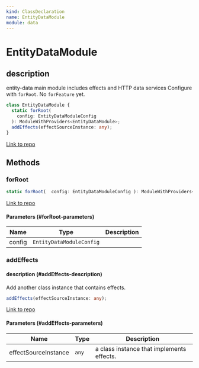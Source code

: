 ```yaml
---
kind: ClassDeclaration
name: EntityDataModule
module: data
---
```


# EntityDataModule

## description

entity-data main module includes effects and HTTP data services
Configure with `forRoot`.
No `forFeature` yet.

```ts
class EntityDataModule {
  static forRoot(
    config: EntityDataModuleConfig
  ): ModuleWithProviders<EntityDataModule>;
  addEffects(effectSourceInstance: any);
}
```

[Link to repo](https://github.com/ngrx/platform/blob/master/modules/data/src/entity-data.module.ts#L41-L122)

## Methods

### forRoot

```ts
static forRoot(  config: EntityDataModuleConfig ): ModuleWithProviders<EntityDataModule>;
```

[Link to repo](https://github.com/ngrx/platform/blob/master/modules/data/src/entity-data.module.ts#L61-L95)

#### Parameters (#forRoot-parameters)

| Name   | Type                     | Description |
| ------ | ------------------------ | ----------- |
| config | `EntityDataModuleConfig` |             |

### addEffects

#### description (#addEffects-description)

Add another class instance that contains effects.

```ts
addEffects(effectSourceInstance: any);
```

[Link to repo](https://github.com/ngrx/platform/blob/master/modules/data/src/entity-data.module.ts#L119-L121)

#### Parameters (#addEffects-parameters)

| Name                 | Type  | Description                               |
| -------------------- | ----- | ----------------------------------------- |
| effectSourceInstance | `any` | a class instance that implements effects. |
